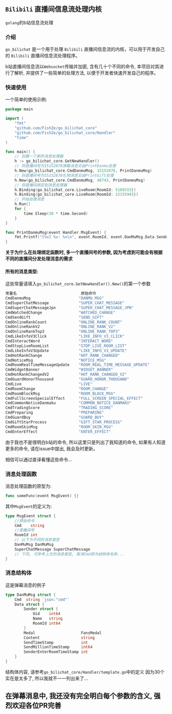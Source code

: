 ## `Bilibili` 直播间信息流处理内核

`golang`的b站信息流处理

### 介绍

`go_bilichat` 是一个用于处理 `Bilibili` 直播间信息流的内核，可以用于开发自己的 `Bilibili` 直播间信息流处理程序。

b站直播间信息流以`Websocket`传输并加密, 含有几十个不同的命令, 本项目对其进行了解析, 并提供了一些简单的处理方法, 以便于开发者快速开发自己的程序。

### 快速使用

一个简单的使用示例:

```go
package main

import (
	"fmt"
	"github.com/FishZe/go_bilichat_core"
	"github.com/FishZe/go_bilichat_core/Handler"
	"time"
)

func main() {
	// 创建一个新的消息处理器
	h := go_bilichat_core.GetNewHandler()
	// 将直播间号为15152878弹幕消息交由PrintDanmu处理
	h.New(go_bilichat_core.CmdDanmuMsg, 15152878, PrintDanmuMsg)
	// 将直播间号为15152878礼物消息交由PrintGift处理
	h.New(go_bilichat_core.CmdDanmuMsg, 48743, PrintDanmuMsg)
	// 将直播间绑定到消息处理器
	h.Binding(go_bilichat_core.LiveRoom{RoomId: 5169315})
	h.Binding(go_bilichat_core.LiveRoom{RoomId: 22155943})
	// 开始处理消息
	h.Run()
	for {
		time.Sleep(30 * time.Second)
	}
}

func PrintDanmuMsg(event Handler.MsgEvent) {
	fmt.Printf("[%v] %v: %v\n", event.RoomId, event.DanMuMsg.Data.Sender.Name, event.DanMuMsg.Data.Content)
}
```
**关于为什么在处理绑定函数时, 多一个直播间号的参数, 因为考虑到可能会有根据不同的直播间分发处理消息的需求**


#### 所有的消息类型:
这些常量请填入`go_bilichat_core.GetNewHandler().New()`的第一个参数
```go
常量名                            原始命令
CmdDanmuMsg                     "DANMU_MSG"
CmdSuperChatMessage             "SUPER_CHAT_MESSAGE"
CmdSuperChatMessageJpn          "SUPER_CHAT_MESSAGE_JPN"
CmdWatchedChange                "WATCHED_CHANGE"
CmdSendGift                     "SEND_GIFT"
CmdOnlineRankCount              "ONLINE_RANK_COUNT"
CmdOnlineRankV2                 "ONLINE_RANK_V2"
CmdOnlineRankTop3               "ONLINE_RANK_TOP3"
CmdLikeInfoV3Click              "LIKE_INFO_V3_CLICK"
CmdInteractWord                 "INTERACT_WORD"
CmdStopLiveRoomList             "STOP_LIVE_ROOM_LIST"
CmdLikeInfoV3Update             "LIKE_INFO_V3_UPDATE"
CmdHotRankChange                "HOT_RANK_CHANGED"
CmdNoticeMsg                    "NOTICE_MSG"
CmdRoomRealTimeMessageUpdate    "ROOM_REAL_TIME_MESSAGE_UPDATE"
CmdWidgetBanner                 "WIDGET_BANNER"
CmdHotRankChangedV2             "HOT_RANK_CHANGED_V2"
CmdGuardHonorThousand           "GUARD_HONOR_THOUSAND"
CmdLive                         "LIVE"
CmdRoomChange                   "ROOM_CHANGE"
CmdRoomBlockMsg                 "ROOM_BLOCK_MSG"
CmdFullScreenSpecialEffect      "FULL_SCREEN_SPECIAL_EFFECT"
CmdCommonNoticeDanmaku          "COMMON_NOTICE_DANMAKU"
CmdTradingScore                 "TRADING_SCORE"
CmdPreparing                    "PREPARING"
CmdGuardBuy                     "GUARD_BUY"
CmdGiftStarProcess              "GIFT_STAR_PROCESS"
CmdRoomSkinMsg                  "ROOM_SKIN_MSG"
CmdEnterEffect                  "ENTER_EFFECT"

```

由于我也不是很明白b站的命令, 所以这里只是列出了我知道的命令, 如果有人知道更多的命令, 请在issue中提出, 我会及时更新。

相信可以通过直译看懂这些命令...


### 消息处理函数

消息处理函数的原型为:

```go
func someFunc(event MsgEvent) {}
```

其中`MsgEvent`的定义为:

```go
type MsgEvent struct {
	//原始命令
	Cmd    string
	//直播间号
    RoomId int
    // 以下为不同的消息类型
    DanMuMsg DanMuMsg
	SuperChatMessage SuperChatMessage
    // 下同, 可参考上方的消息类型, 取消Cmd即为结构体名称...
}
```

### 消息结构体
这是弹幕消息的例子
```go
type DanMuMsg struct {
	Cmd  string `json:"cmd"`
	Data struct {
		Sender struct {
			Uid    int64
			Name   string
			RoomId int64
		}
		Medal                    FansMedal
		Content                  string
		SendTimeStamp            int
		SendMillionTimeStamp     int64
		SenderEnterRoomTimeStamp int
	}
}
```
结构体内容, 请参考`go_bilichat_core/Handler/template.go`中的定义
因为30个实在是太多了, 所以我就不一一列出来了...

## 在弹幕消息中, 我还没有完全明白每个参数的含义, 强烈欢迎各位PR完善